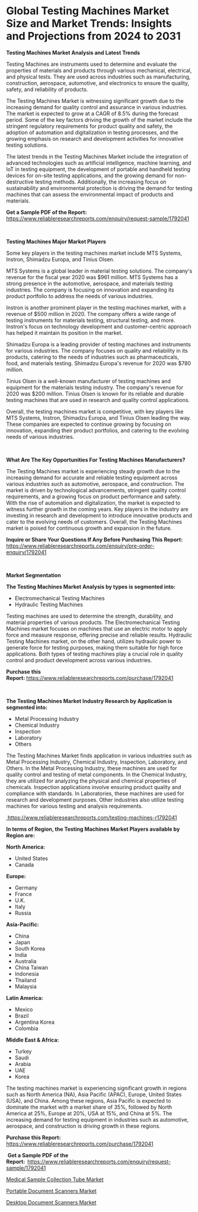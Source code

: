 <p><h1>Global Testing Machines Market Size and Market Trends: Insights and Projections from 2024 to 2031</h1></p><p><strong>Testing Machines Market Analysis and Latest Trends</strong></p>
<p><p>Testing Machines are instruments used to determine and evaluate the properties of materials and products through various mechanical, electrical, and physical tests. They are used across industries such as manufacturing, construction, aerospace, automotive, and electronics to ensure the quality, safety, and reliability of products.</p><p>The Testing Machines Market is witnessing significant growth due to the increasing demand for quality control and assurance in various industries. The market is expected to grow at a CAGR of 8.5% during the forecast period. Some of the key factors driving the growth of the market include the stringent regulatory requirements for product quality and safety, the adoption of automation and digitalization in testing processes, and the growing emphasis on research and development activities for innovative testing solutions.</p><p>The latest trends in the Testing Machines Market include the integration of advanced technologies such as artificial intelligence, machine learning, and IoT in testing equipment, the development of portable and handheld testing devices for on-site testing applications, and the growing demand for non-destructive testing methods. Additionally, the increasing focus on sustainability and environmental protection is driving the demand for testing machines that can assess the environmental impact of products and materials.</p></p>
<p><strong>Get a Sample PDF of the Report:&nbsp;</strong> <a href="https://www.reliableresearchreports.com/enquiry/request-sample/1792041">https://www.reliableresearchreports.com/enquiry/request-sample/1792041</a></p>
<p>&nbsp;</p>
<p><strong>Testing Machines Major Market Players</strong></p>
<p><p>Some key players in the testing machines market include MTS Systems, Instron, Shimadzu Europa, and Tinius Olsen. </p><p>MTS Systems is a global leader in material testing solutions. The company's revenue for the fiscal year 2020 was $961 million. MTS Systems has a strong presence in the automotive, aerospace, and materials testing industries. The company is focusing on innovation and expanding its product portfolio to address the needs of various industries.</p><p>Instron is another prominent player in the testing machines market, with a revenue of $500 million in 2020. The company offers a wide range of testing instruments for materials testing, structural testing, and more. Instron's focus on technology development and customer-centric approach has helped it maintain its position in the market.</p><p>Shimadzu Europa is a leading provider of testing machines and instruments for various industries. The company focuses on quality and reliability in its products, catering to the needs of industries such as pharmaceuticals, food, and materials testing. Shimadzu Europa's revenue for 2020 was $780 million.</p><p>Tinius Olsen is a well-known manufacturer of testing machines and equipment for the materials testing industry. The company's revenue for 2020 was $200 million. Tinius Olsen is known for its reliable and durable testing machines that are used in research and quality control applications.</p><p>Overall, the testing machines market is competitive, with key players like MTS Systems, Instron, Shimadzu Europa, and Tinius Olsen leading the way. These companies are expected to continue growing by focusing on innovation, expanding their product portfolios, and catering to the evolving needs of various industries.</p></p>
<p>&nbsp;</p>
<p><strong>What Are The Key Opportunities For Testing Machines Manufacturers?</strong></p>
<p><p>The Testing Machines market is experiencing steady growth due to the increasing demand for accurate and reliable testing equipment across various industries such as automotive, aerospace, and construction. The market is driven by technological advancements, stringent quality control requirements, and a growing focus on product performance and safety. With the rise of automation and digitalization, the market is expected to witness further growth in the coming years. Key players in the industry are investing in research and development to introduce innovative products and cater to the evolving needs of customers. Overall, the Testing Machines market is poised for continuous growth and expansion in the future.</p></p>
<p><strong>Inquire or Share Your Questions If Any Before Purchasing This Report:</strong> <a href="https://www.reliableresearchreports.com/enquiry/pre-order-enquiry/1792041">https://www.reliableresearchreports.com/enquiry/pre-order-enquiry/1792041</a></p>
<p>&nbsp;</p>
<p><strong>Market Segmentation</strong></p>
<p><strong>The Testing Machines Market Analysis by types is segmented into:</strong></p>
<p><ul><li>Electromechanical Testing Machines</li><li>Hydraulic Testing Machines</li></ul></p>
<p><p>Testing machines are used to determine the strength, durability, and material properties of various products. The Electromechanical Testing Machines market focuses on machines that use an electric motor to apply force and measure response, offering precise and reliable results. Hydraulic Testing Machines market, on the other hand, utilizes hydraulic power to generate force for testing purposes, making them suitable for high force applications. Both types of testing machines play a crucial role in quality control and product development across various industries.</p></p>
<p><strong>Purchase this Report:&nbsp;</strong><a href="https://www.reliableresearchreports.com/purchase/1792041">https://www.reliableresearchreports.com/purchase/1792041</a></p>
<p>&nbsp;</p>
<p><strong>The Testing Machines Market Industry Research by Application is segmented into:</strong></p>
<p><ul><li>Metal Processing Industry</li><li>Chemical Industry</li><li>Inspection</li><li>Laboratory</li><li>Others</li></ul></p>
<p><p>The Testing Machines Market finds application in various industries such as Metal Processing Industry, Chemical Industry, Inspection, Laboratory, and Others. In the Metal Processing Industry, these machines are used for quality control and testing of metal components. In the Chemical Industry, they are utilized for analyzing the physical and chemical properties of chemicals. Inspection applications involve ensuring product quality and compliance with standards. In Laboratories, these machines are used for research and development purposes. Other industries also utilize testing machines for various testing and analysis requirements.</p></p>
<p><a href="https://www.reliableresearchreports.com/testing-machines-r1792041">&nbsp;https://www.reliableresearchreports.com/testing-machines-r1792041</a></p>
<p><strong>In terms of Region, the Testing Machines Market Players available by Region are:</strong></p>
<p>
    <p> <strong> North America: </strong>
        <ul>
            <li>United States</li>
            <li>Canada</li>
        </ul>
        </p> 
    <p> <strong> Europe: </strong>
        <ul>
            <li>Germany</li>
            <li>France</li>
            <li>U.K.</li>
            <li>Italy</li>
            <li>Russia</li>
        </ul>
        </p> 
    <p> <strong> Asia-Pacific: </strong>
        <ul>
            <li>China</li>
            <li>Japan</li>
            <li>South Korea</li>
            <li>India</li>
            <li>Australia</li>
            <li>China Taiwan</li>
            <li>Indonesia</li>
            <li>Thailand</li>
            <li>Malaysia</li>
        </ul>
        </p> 
    <p> <strong> Latin America: </strong>
        <ul>
            <li>Mexico</li>
            <li>Brazil</li>
            <li>Argentina Korea</li>
            <li>Colombia</li>
        </ul>
        </p> 
    <p> <strong> Middle East & Africa: </strong>
        <ul>
            <li>Turkey</li>
            <li>Saudi</li>
            <li>Arabia</li>
            <li>UAE</li>
            <li>Korea</li>
        </ul>
    </p>
    </p>
<p><p>The testing machines market is experiencing significant growth in regions such as North America (NA), Asia Pacific (APAC), Europe, United States (USA), and China. Among these regions, Asia Pacific is expected to dominate the market with a market share of 35%, followed by North America at 25%, Europe at 20%, USA at 15%, and China at 5%. The increasing demand for testing equipment in industries such as automotive, aerospace, and construction is driving growth in these regions.</p></p>
<p><strong>Purchase this Report: </strong><a href="https://www.reliableresearchreports.com/purchase/1792041">https://www.reliableresearchreports.com/purchase/1792041</a></p>
<p>&nbsp;<strong>Get a Sample PDF of the Report:&nbsp;&nbsp;</strong><a href="https://www.reliableresearchreports.com/enquiry/request-sample/1792041">https://www.reliableresearchreports.com/enquiry/request-sample/1792041</a></p>
<p><strong></strong></p>
<p><p><a href="https://five-trouble-98a.notion.site/Decoding-Medical-Sample-Collection-Tube-Market-Metrics-Market-Share-Trends-and-Growth-Patterns-4df51fde175346fab9ad7efb0224baf7">Medical Sample Collection Tube Market</a></p><p><a href="https://github.com/gulaimolin/Market-Research-Report-List-4/blob/main/portable-document-scanners-market.md">Portable Document Scanners Market</a></p><p><a href="https://github.com/mauripalmi/Market-Research-Report-List-3/blob/main/desktop-document-scanners-market.md">Desktop Document Scanners Market</a></p></p>